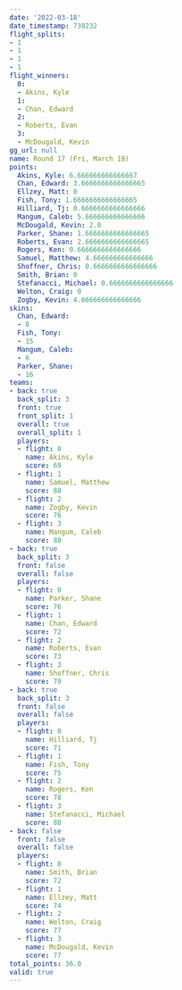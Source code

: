 ```yaml
---
date: '2022-03-18'
date_timestamp: 738232
flight_splits:
- 1
- 1
- 1
- 1
flight_winners:
  0:
  - Akins, Kyle
  1:
  - Chan, Edward
  2:
  - Roberts, Evan
  3:
  - McDougald, Kevin
gg_url: null
name: Round 17 (Fri, March 18)
points:
  Akins, Kyle: 6.666666666666667
  Chan, Edward: 3.6666666666666665
  Ellzey, Matt: 0
  Fish, Tony: 1.6666666666666665
  Hilliard, Tj: 0.6666666666666666
  Mangum, Caleb: 5.666666666666666
  McDougald, Kevin: 2.0
  Parker, Shane: 1.6666666666666665
  Roberts, Evan: 2.6666666666666665
  Rogers, Ken: 0.6666666666666666
  Samuel, Matthew: 4.666666666666666
  Shoffner, Chris: 0.6666666666666666
  Smith, Brian: 0
  Stefanacci, Michael: 0.6666666666666666
  Welton, Craig: 0
  Zogby, Kevin: 4.666666666666666
skins:
  Chan, Edward:
  - 8
  Fish, Tony:
  - 15
  Mangum, Caleb:
  - 6
  Parker, Shane:
  - 16
teams:
- back: true
  back_split: 3
  front: true
  front_split: 1
  overall: true
  overall_split: 1
  players:
  - flight: 0
    name: Akins, Kyle
    score: 69
  - flight: 1
    name: Samuel, Matthew
    score: 80
  - flight: 2
    name: Zogby, Kevin
    score: 76
  - flight: 3
    name: Mangum, Caleb
    score: 80
- back: true
  back_split: 3
  front: false
  overall: false
  players:
  - flight: 0
    name: Parker, Shane
    score: 76
  - flight: 1
    name: Chan, Edward
    score: 72
  - flight: 2
    name: Roberts, Evan
    score: 73
  - flight: 3
    name: Shoffner, Chris
    score: 79
- back: true
  back_split: 3
  front: false
  overall: false
  players:
  - flight: 0
    name: Hilliard, Tj
    score: 71
  - flight: 1
    name: Fish, Tony
    score: 75
  - flight: 2
    name: Rogers, Ken
    score: 78
  - flight: 3
    name: Stefanacci, Michael
    score: 80
- back: false
  front: false
  overall: false
  players:
  - flight: 0
    name: Smith, Brian
    score: 72
  - flight: 1
    name: Ellzey, Matt
    score: 74
  - flight: 2
    name: Welton, Craig
    score: 77
  - flight: 3
    name: McDougald, Kevin
    score: 77
total_points: 36.0
valid: true
---
```


